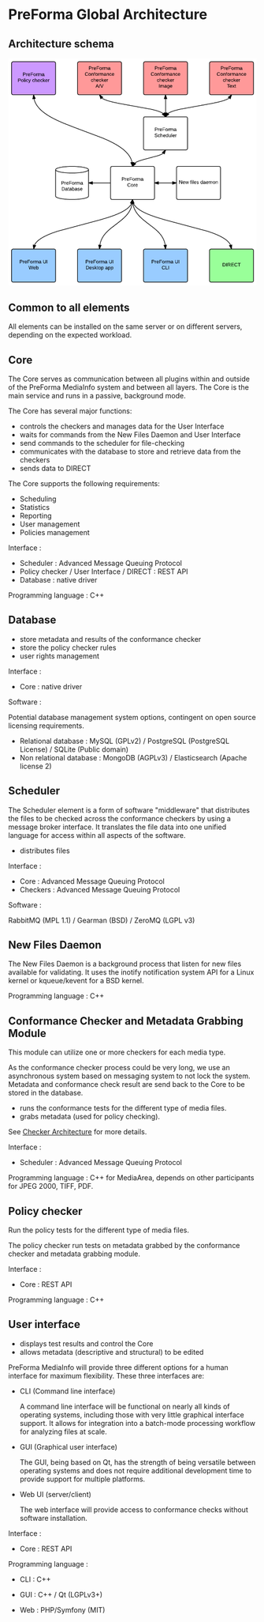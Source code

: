# PreForma Global Architecture

## Architecture schema
![Global Architecture Schema](./GlobalArchitecture.png)

## Common to all elements

All elements can be installed on the same server or on different servers, depending on the expected workload.

## Core

The Core serves as communication between all plugins within and outside of the PreForma MediaInfo system and between all layers. The Core is the main service and runs in a passive, background mode. 

The Core has several major functions:

* controls the checkers and manages data for the User Interface
* waits for commands from the New Files Daemon and User Interface
* send commands to the scheduler for file-checking
* communicates with the database to store and retrieve data from the checkers
* sends data to DIRECT

The Core supports the following requirements:

- Scheduling
- Statistics
- Reporting
- User management
- Policies management

Interface :

* Scheduler : Advanced Message Queuing Protocol
* Policy checker / User Interface / DIRECT : REST API
* Database : native driver

Programming language : C++

## Database

* store metadata and results of the conformance checker
* store the policy checker rules
* user rights management

Interface :

* Core : native driver

Software :

Potential database management system options, contingent on open source licensing requirements.

* Relational database : MySQL (GPLv2) / PostgreSQL (PostgreSQL License) / SQLite (Public domain)
* Non relational database : MongoDB (AGPLv3) / Elasticsearch (Apache license 2)

## Scheduler

The Scheduler element is a form of software "middleware" that distributes the files to be checked across the conformance checkers by using a message broker interface. It translates the file data into one unified language for access within all aspects of the software.

* distributes files

Interface :

* Core : Advanced Message Queuing Protocol
* Checkers : Advanced Message Queuing Protocol

Software : 

RabbitMQ (MPL 1.1) / Gearman (BSD) / ZeroMQ (LGPL v3)

## New Files Daemon

The New Files Daemon is a background process that listen for new files available for validating. It uses the inotify notification system API for a Linux kernel or kqueue/kevent for a BSD kernel.

Programming language : C++

## Conformance Checker and Metadata Grabbing Module

This module can utilize one or more checkers for each media type.

As the conformance checker process could be very long, we use an asynchronous system based on messaging system to not lock the system. Metadata and conformance check result are send back to the Core to be stored in the database.

* runs the conformance tests for the different type of media files.
* grabs metadata (used for policy checking).

See [Checker Architecture](CheckerArchitecture.md) for more details.

Interface :

* Scheduler : Advanced Message Queuing Protocol

Programming language : C++ for MediaArea, depends on other participants for JPEG 2000, TIFF, PDF.

## Policy checker

Run the policy tests for the different type of media files.

The policy checker run tests on metadata grabbed by the conformance checker and metadata grabbing module.

Interface :

* Core : REST API

Programming language : C++

## User interface

* displays test results and control the Core
* allows metadata (descriptive and structural) to be edited

PreForma MediaInfo will provide three different options for a human interface for maximum flexibility. These three interfaces are:

- CLI (Command line interface)

    A command line interface will be functional on nearly all kinds of operating systems, including those with very little graphical interface support. It allows for integration into a batch-mode processing workflow for analyzing files at scale.

- GUI (Graphical user interface)

    The GUI, being based on Qt, has the strength of being versatile between operating systems and does not require additional development time to provide support for multiple platforms.

- Web UI (server/client)

    The web interface will provide access to conformance checks without software installation.

Interface :

* Core : REST API

Programming language :

* CLI : C++

* GUI : C++ / Qt (LGPLv3+)

* Web : PHP/Symfony (MIT)